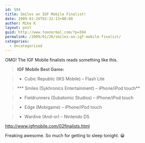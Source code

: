 ```yaml
---
id: 594
title: Smiles an IGF Mobile Finalist!
date: 2009-01-26T02:32:13+00:00
author: Mike K
layout: post
guid: http://www.toonormal.com/?p=594
permalink: /2009/01/26/smiles-an-igf-mobile-finalist/
categories:
  - Uncategorized
---
```

OMG! The IGF Mobile finalists reads something like this.

> **IGF Mobile Best Game:**
      
> * Cubic Republic (IKS Mobile) – Flash Lite
    
>   *** Smiles (Sykhronics Entertainment) – iPhone/iPod touch**
      
> * Fieldrunners (Subatomic Studios) – iPhone/iPod touch
      
> * Edge (Mobigame) – iPhone/iPod touch
      
> * Wardive (And-or) – Nintendo DS 

<http://www.igfmobile.com/02finalists.html>

Freaking awesome. So much for getting to sleep tonight. 😀